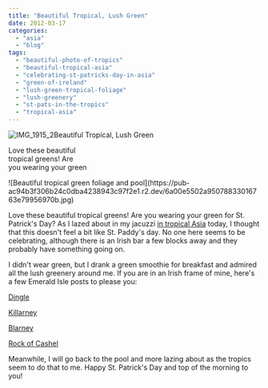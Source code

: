 ```yaml
---
title: "Beautiful Tropical, Lush Green"
date: 2012-03-17
categories: 
  - "asia"
  - "blog"
tags: 
  - "beautiful-photo-of-tropics"
  - "beautiful-tropical-asia"
  - "celebrating-st-patricks-day-in-asia"
  - "green-of-ireland"
  - "lush-green-tropical-foliage"
  - "lush-greenery"
  - "st-pats-in-the-tropics"
  - "tropical-asia"
---
```


![IMG_1915_2](https://pub-ac94b3f306b24c0dba4238943c97f2e1.r2.dev/6a00e5502a95078833016302f2d677970d.jpg)Beautiful Tropical, Lush Green

Love these beautiful  
tropical greens! Are  
you wearing your green

<!--more--> ![Beautiful tropical green foliage and pool](https://pub-ac94b3f306b24c0dba4238943c97f2e1.r2.dev/6a00e5502a95078833016763e79956970b.jpg)  
  
Love these beautiful tropical greens! Are you wearing your green for St. Patrick's Day? As I lazed about in my jacuzzi [in tropical Asia](https://pub-ac94b3f306b24c0dba4238943c97f2e1.r2.dev/2012/03/finding-a-vacation-rental-apartment-in-penang-2.html "tropical asia penang") today, I thought that this doesn't feel a bit like St. Paddy's day. No one here seems to be celebrating, although there is an Irish bar a few blocks away and they probably have something going on.  
  
I didn't wear green, but I drank a green smoothie for breakfast and admired all the lush greenery around me. If you are in an Irish frame of mine, here's a few Emerald Isle posts to please you:  
  
[Dingle](https://pub-ac94b3f306b24c0dba4238943c97f2e1.r2.dev/2010/01/family-travel-photo-ireland-dingle-fusia-red-flower-green-landscape.html "dingle family vacation")  
  
[Killarney](https://pub-ac94b3f306b24c0dba4238943c97f2e1.r2.dev/2010/03/family-travel-photo-ireland-st-patricks-day-killarney-ring-of-kerry-traditional-muckross-farms.html "Kilarney family vacation")  
  
[Blarney](https://pub-ac94b3f306b24c0dba4238943c97f2e1.r2.dev/2009/10/family-travel-photo-ireland-blarney-stone-castles-exploring-adventure-motorhome.html "Blarney family vacation")  
  
[Rock of Cashel](https://pub-ac94b3f306b24c0dba4238943c97f2e1.r2.dev/2009/08/family-travel-photo-ireland-rock-of-cashel-st-pat.html "Rock of Cashel photo")  
  
  
Meanwhile, I will go back to the pool and more lazing about as the tropics seem to do that to me. Happy St. Patrick's Day and top of the morning to you!
